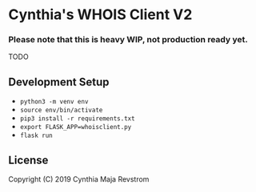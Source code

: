 # Cynthia's WHOIS Client V2

### Please note that this is heavy WIP, not production ready yet.

TODO

## Development Setup
- `python3 -m venv env`
- `source env/bin/activate`
- `pip3 install -r requirements.txt`
- `export FLASK_APP=whoisclient.py`
- `flask run`

## License
Copyright (C) 2019 Cynthia Maja Revstrom